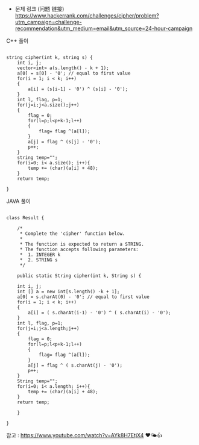 * 문제 링크 (问题 链接)
https://www.hackerrank.com/challenges/cipher/problem?utm_campaign=challenge-recommendation&utm_medium=email&utm_source=24-hour-campaign



C++ 풀이
```

string cipher(int k, string s) {
    int i, j;
    vector<int> a(s.length() - k + 1);
    a[0] = s[0] - '0'; // equal to first value 
    for(i = 1; i < k; i++)
    {
        a[i] = (s[i-1] - '0') ^ (s[i] - '0');
    }
    int l, flag, p=1;
    for(j=i;j<a.size();j++)
    {
        flag = 0;
        for(l=p;l<p+k-1;l++)
        {
            flag= flag ^(a[l]);
        }
        a[j] = flag ^ (s[j] - '0');
        p++;
    }
    string temp="";
    for(i=0; i< a.size(); i++){
        temp += (char)(a[i] + 48);
    }
    return temp;
    
}
```

JAVA 풀이
```

class Result {

    /*
     * Complete the 'cipher' function below.
     *
     * The function is expected to return a STRING.
     * The function accepts following parameters:
     *  1. INTEGER k
     *  2. STRING s
     */

    public static String cipher(int k, String s) {
    
    int i, j;
    int [] a = new int[s.length() -k + 1];
    a[0] = s.charAt(0) - '0'; // equal to first value 
    for(i = 1; i < k; i++)
    {
        a[i] = ( s.charAt(i-1) - '0') ^ ( s.charAt(i) - '0');
    }
    int l, flag, p=1;
    for(j=i;j<a.length;j++)
    {
        flag = 0;
        for(l=p;l<p+k-1;l++)
        {
            flag= flag ^(a[l]);
        }
        a[j] = flag ^ ( s.charAt(j) - '0');
        p++;
    }
    String temp="";
    for(i=0; i< a.length; i++){
        temp += (char)(a[i] + 48);
    }
    return temp;

    }

}
```

참고 : https://www.youtube.com/watch?v=AYk8H7EtjX4   ❤️🌤️👍
